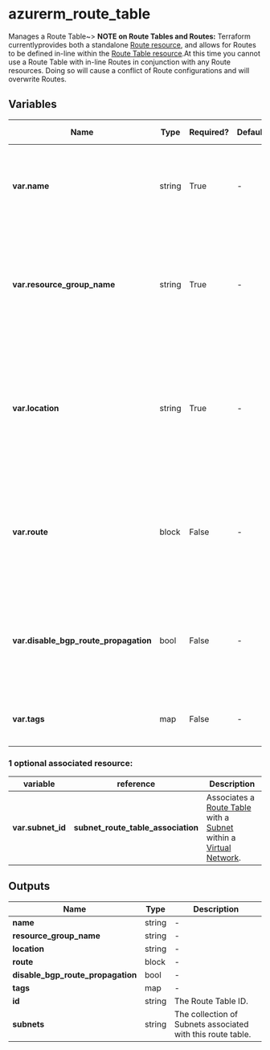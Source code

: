 # azurerm_route_table

Manages a Route Table~> **NOTE on Route Tables and Routes:** Terraform currentlyprovides both a standalone [Route resource](route.html), and allows for Routes to be defined in-line within the [Route Table resource](route_table.html).At this time you cannot use a Route Table with in-line Routes in conjunction with any Route resources. Doing so will cause a conflict of Route configurations and will overwrite Routes.

## Variables

| Name | Type | Required? | Default  | possible values | Description |
| ---- | ---- | --------- | -------- | ----------- | ----------- |
| **var.name** | string | True | -  |  -  | The name of the route table. Changing this forces a new resource to be created. | 
| **var.resource_group_name** | string | True | -  |  -  | The name of the resource group in which to create the route table. Changing this forces a new resource to be created. | 
| **var.location** | string | True | -  |  -  | Specifies the supported Azure location where the resource exists. Changing this forces a new resource to be created. | 
| **var.route** | block | False | -  |  -  | List of `route` objects representing routes as defined below. Each object accepts the arguments documented below. | 
| **var.disable_bgp_route_propagation** | bool | False | -  |  -  | Boolean flag which controls propagation of routes learned by BGP on that route table. True means disable. | 
| **var.tags** | map | False | -  |  -  | A mapping of tags to assign to the resource. | 


### 1 optional associated resource:

| variable | reference | Description |
| -------- | --------- | ----------- |
| **var.subnet_id** | **subnet_route_table_association** | Associates a [Route Table](route_table.html) with a [Subnet](subnet.html) within a [Virtual Network](virtual_network.html). | 

## Outputs

| Name | Type | Description |
| ---- | ---- | --------- | 
| **name** | string  | - | 
| **resource_group_name** | string  | - | 
| **location** | string  | - | 
| **route** | block  | - | 
| **disable_bgp_route_propagation** | bool  | - | 
| **tags** | map  | - | 
| **id** | string  | The Route Table ID. | 
| **subnets** | string  | The collection of Subnets associated with this route table. | 